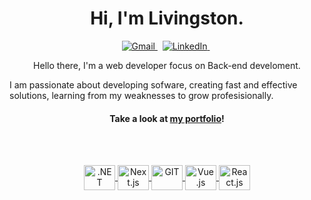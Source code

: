 <p>
  <h1 align="center">Hi, I'm Livingston.</h1>
</p>

<p align="center">
  <a href="mailto:livingstonreynoso@gmail.com">
    <img src="https://img.shields.io/badge/Gmail-D14836?style=for-the-badge&logo=gmail&logoColor=white" alt="Gmail"/>
  </a>
  &nbsp;
  <a href="https://www.linkedin.com/in/livingston-lyttle-reynoso-7b7092108/">
    <img src="https://img.shields.io/badge/LinkedIn-0077B5?style=for-the-badge&logo=linkedin&logoColor=white" alt="LinkedIn"/>
  </a>
  &nbsp;
</p>

<p align="center">
  Hello there, I'm a web developer focus on Back-end develoment.<br />

  I am passionate about developing sofware, creating fast and effective solutions, learning from my weaknesses to grow profesisionally.


<h4 align="center">
  Take a look at <a href="https://livingston12.github.io/">my portfolio</a>!
</h4>

<br />
<br />

<p align="center">
  <a href="https://dotnet.microsoft.com/en-us/download">
    <img align="center" alt=".NET" height="40" width="50" src="https://upload.wikimedia.org/wikipedia/commons/e/ee/.NET_Core_Logo.svg">
  </a>

  <a href="https://www.microsoft.com/en-us/sql-server/sql-server-downloads">
    <img align="center" alt="Next.js" height="40" width="50" src="https://www.svgrepo.com/show/331760/sql-database-generic.svg" />
  </a>
  
  <a href="https://git-scm.com/">
    <img align="center" alt="GIT" height="40" width="50" src="https://upload.wikimedia.org/wikipedia/commons/thumb/3/3f/Git_icon.svg/1200px-Git_icon.svg.png" />
   </a>

  <a href="https://vuejs.org/">
    <img align="center" alt="Vue.js" height="40" width="50" src="https://cdn.jsdelivr.net/gh/devicons/devicon/icons/vuejs/vuejs-original.svg" />
  </a>

  <a href="https://reactjs.org/">
    <img align="center" alt="React.js" height="40" width="50" src="https://cdn.jsdelivr.net/gh/devicons/devicon/icons/react/react-original-wordmark.svg">
  </a>


</p>
